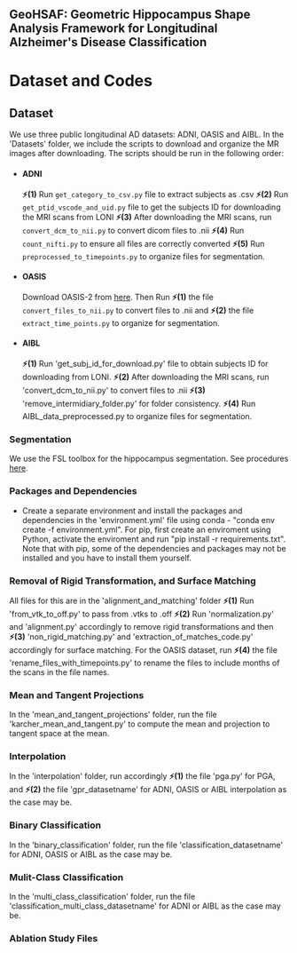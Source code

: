 ## **GeoHSAF: Geometric Hippocampus Shape Analysis Framework for Longitudinal Alzheimer's Disease Classification**

# Dataset and Codes

## Dataset
We use three public longitudinal AD datasets: ADNI, OASIS and AIBL. In the 'Datasets' folder, we include the scripts to download and organize the MR images after downloading. The scripts should be run in the following order:
- #### ADNI
  **⚡(1)** Run `get_category_to_csv.py` file to extract subjects as .csv  **⚡(2)** Run `get_ptid_vscode_and_uid.py` file to get the subjects ID for downloading the MRI scans from LONI **⚡(3)** After downloading the MRI scans, run `convert_dcm_to_nii.py` to convert dicom files to .nii **⚡(4)** Run `count_nifti.py` to ensure all files are correctly converted **⚡(5)** Run `preprocessed_to_timepoints.py` to organize files for segmentation. <br>
- #### OASIS
  Download OASIS-2 from [here](https://sites.wustl.edu/oasisbrains/datasets/). Then Run **⚡(1)** the file `convert_files_to_nii.py` to convert files to .nii and **⚡(2)** the file `extract_time_points.py` to organize for segmentation.
- #### AIBL
   **⚡(1)** Run 'get_subj_id_for_download.py' file to obtain subjects ID for downloading from LONI. **⚡(2)** After downloading the MRI scans, run 'convert_dcm_to_nii.py' to convert files to .nii **⚡(3)** 'remove_intermidiary_folder.py' for folder consistency. **⚡(4)** Run AIBL_data_preprocessed.py to organize files for segmentation. 

### Segmentation
We use the FSL toolbox for the hippocampus segmentation. See procedures [here](https://web.mit.edu/fsl_v5.0.10/fsl/doc/wiki/FIRST(2f)StepByStep.html).

### Packages and Dependencies
- Create a separate environment and install the packages and dependencies in the 'environment.yml' file using conda - "conda env create -f environment.yml". For pip, first create an enviroment using Python, activate the enviroment and run "pip install -r requirements.txt". Note that with pip, some of the dependencies and packages may not be installed and you have to install them yourself. 

### Removal of Rigid Transformation, and Surface Matching
All files for this are in the 'alignment_and_matching' folder
**⚡(1)** Run 'from_vtk_to_off.py' to pass from .vtks to .off  **⚡(2)** Run 'normalization.py' and 'alignment.py' accordingly to remove rigid transformations and then **⚡(3)** 'non_rigid_matching.py' and 'extraction_of_matches_code.py' accordingly for surface matching. For the OASIS dataset, run **⚡(4)** the file 'rename_files_with_timepoints.py' to rename the files to include months of the scans in the file names. 

### Mean and Tangent Projections
In the 'mean_and_tangent_projections' folder, run the file 'karcher_mean_and_tangent.py' to compute the mean and projection to tangent space at the mean. 

### Interpolation
In the 'interpolation' folder, run accordingly **⚡(1)**  the file 'pga.py' for PGA,  and  **⚡(2)** the file 'gpr_datasetname' for ADNI, OASIS or AIBL interpolation as the case may be.

### Binary Classification
In the 'binary_classification' folder, run the file 'classification_datasetname' for ADNI, OASIS or AIBL as the case may be.

### Mulit-Class Classification
In the 'multi_class_classification' folder, run the file 'classification_multi_class_datasetname' for ADNI or AIBL as the case may be.

### Ablation Study Files


